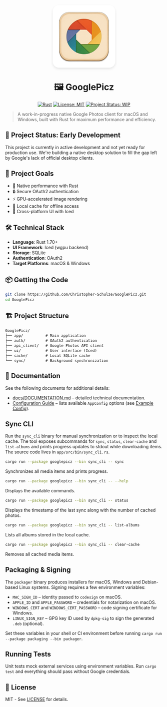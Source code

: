 <div align="center">
  <img src="logo/image.png" alt="GooglePicz Logo" width="200" style="border-radius: 20px; box-shadow: 0 4px 8px rgba(0,0,0,0.1);">

  # 🖼️ GooglePicz

  [![Rust](https://img.shields.io/badge/Rust-1.70+-orange?logo=rust)](https://www.rust-lang.org/)
  [![License: MIT](https://img.shields.io/badge/License-MIT-yellow.svg)](https://opensource.org/licenses/MIT)
  [![Project Status: WIP](https://img.shields.io/badge/status-WIP-yellow)](https://github.com/Christopher-Schulze/GooglePicz)
</div>


> A work-in-progress native Google Photos client for macOS and Windows, built with Rust for maximum performance and efficiency.

## 🚧 Project Status: Early Development

This project is currently in active development and not yet ready for production use. We're building a native desktop solution to fill the gap left by Google's lack of official desktop clients.

## 🎯 Project Goals

- 🚀 Native performance with Rust
- 🔒 Secure OAuth2 authentication
- ⚡ GPU-accelerated image rendering
- 📂 Local cache for offline access
- 🎨 Cross-platform UI with Iced

## 🛠️ Technical Stack

- **Language**: Rust 1.70+
- **UI Framework**: Iced (wgpu backend)
- **Storage**: SQLite
- **Authentication**: OAuth2
- **Target Platforms**: macOS & Windows

## 📦 Getting the Code

```bash
git clone https://github.com/Christopher-Schulze/GooglePicz.git
cd GooglePicz
```

## 🏗️ Project Structure

```
GooglePicz/
├── app/          # Main application
├── auth/         # OAuth2 authentication
├── api_client/   # Google Photos API client
├── ui/           # User interface (Iced)
├── cache/        # Local SQLite cache
└── sync/         # Background synchronization
```

## 📝 Documentation

See the following documents for additional details:
- [docs/DOCUMENTATION.md](docs/DOCUMENTATION.md) – detailed technical documentation.
- [Configuration Guide](docs/CONFIGURATION.md) – lists available `AppConfig` options (see [Example Config](docs/EXAMPLE_CONFIG.md)).

## Sync CLI

Run the `sync_cli` binary for manual synchronization or to inspect the local cache.
The tool exposes subcommands for `sync`, `status`, `clear-cache` and `list-albums` and prints progress updates
to stdout while downloading items. The source code lives in
`app/src/bin/sync_cli.rs`.

```bash
cargo run --package googlepicz --bin sync_cli -- sync
```

Synchronizes all media items and prints progress.

```bash
cargo run --package googlepicz --bin sync_cli -- --help
```

Displays the available commands.

```bash
cargo run --package googlepicz --bin sync_cli -- status
```

Displays the timestamp of the last sync along with the number of cached photos.

```bash
cargo run --package googlepicz --bin sync_cli -- list-albums
```

Lists all albums stored in the local cache.

```bash
cargo run --package googlepicz --bin sync_cli -- clear-cache
```

Removes all cached media items.

## Packaging & Signing

The `packager` binary produces installers for macOS, Windows and Debian-based Linux systems.
Signing requires a few environment variables:

- `MAC_SIGN_ID` – identity passed to `codesign` on macOS.
- `APPLE_ID` and `APPLE_PASSWORD` – credentials for notarization on macOS.
- `WINDOWS_CERT` and `WINDOWS_CERT_PASSWORD` – code signing certificate for Windows.
- `LINUX_SIGN_KEY` – GPG key ID used by `dpkg-sig` to sign the generated `.deb` (optional).

Set these variables in your shell or CI environment before running `cargo run --package packaging --bin packager`.

## Running Tests

Unit tests mock external services using environment variables. Run `cargo test` and everything should pass without Google credentials.


## 📄 License

MIT - See [LICENSE](LICENSE) for details.
